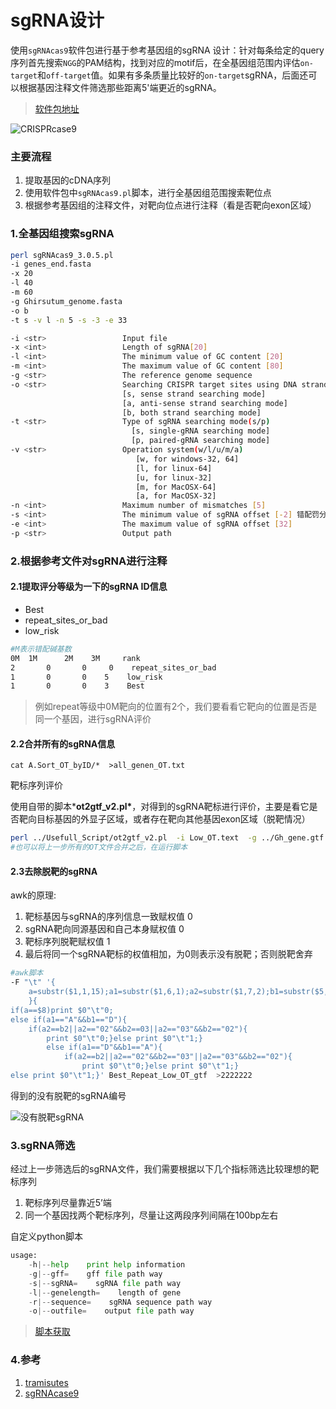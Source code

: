 # sgRNA设计

使用`sgRNAcas9`软件包进行基于参考基因组的sgRNA 设计：针对每条给定的query 序列首先搜索`NGG`的PAM结构，找到对应的motif后，在全基因组范围内评估`on-target`和`off-target`值。如果有多条质量比较好的`on-target`sgRNA，后面还可以根据基因注释文件筛选那些距离5'端更近的sgRNA。

>  [软件包地址](http://www.biootools.com/software.html#tab1)

<!--more-->

![CRISPRcase9](https://s1.ax1x.com/2020/04/16/JEVP3T.png)



### 主要流程

1. 提取基因的cDNA序列
2. 使用软件包中`sgRNAcas9.pl`脚本，进行全基因组范围搜索靶位点
3. 根据参考基因组的注释文件，对靶向位点进行注释（看是否靶向exon区域）



### 1.全基因组搜索sgRNA

```bash
perl sgRNAcas9_3.0.5.pl 
-i genes_end.fasta 
-x 20 
-l 40 
-m 60 
-g Ghirsutum_genome.fasta 
-o b 
-t s -v l -n 5 -s -3 -e 33 
```

```bash
-i <str>                 Input file
-x <int>                 Length of sgRNA[20]
-l <int>                 The minimum value of GC content [20]
-m <int>                 The maximum value of GC content [80]
-g <str>                 The reference genome sequence
-o <str>                 Searching CRISPR target sites using DNA strands based option(s/a/b)
                         [s, sense strand searching mode]
                         [a, anti-sense strand searching mode]
                         [b, both strand searching mode]
-t <str>                 Type of sgRNA searching mode(s/p)
                           [s, single-gRNA searching mode]
                           [p, paired-gRNA searching mode]
-v <str>                 Operation system(w/l/u/m/a)
                            [w, for windows-32, 64]
                            [l, for linux-64]
                            [u, for linux-32]
                            [m, for MacOSX-64]
                            [a, for MacOSX-32]
-n <int>                 Maximum number of mismatches [5]
-s <int>                 The minimum value of sgRNA offset [-2] 错配罚分
-e <int>                 The maximum value of sgRNA offset [32]
-p <str>                 Output path 
```

### 2.根据参考文件对sgRNA进行注释

#### 2.1提取评分等级为一下的sgRNA ID信息

+  Best 
+  repeat_sites_or_bad 
+  low_risk 

```bash
#M表示错配碱基数
0M	1M      2M    3M     rank 
2       0       0     0    repeat_sites_or_bad
1       0       0    5    low_risk
1       0       0    3    Best 
```

>  例如repeat等级中0M靶向的位置有2个，我们要看看它靶向的位置是否是同一个基因，进行sgRNA评价 

#### 2.2合并所有的sgRNA信息

` cat A.Sort_OT_byID/*  >all_genen_OT.txt `

靶标序列评价

 使用自带的脚本***ot2gtf_v2.pl\***，对得到的sgRNA靶标进行评价，主要是看它是否靶向目标基因的外显子区域，或者存在靶向其他基因exon区域（脱靶情况）

```bash
perl ../Usefull_Script/ot2gtf_v2.pl  -i Low_OT.text  -g ../Gh_gene.gtf  -o Low_OT_gtf_out.text
#也可以将上一步所有的OT文件合并之后，在运行脚本
```

#### 2.3去除脱靶的sgRNA

awk的原理:

1. 靶标基因与sgRNA的序列信息一致赋权值 0
2. sgRNA靶向同源基因和自己本身赋权值 0
3. 靶标序列脱靶赋权值 1
4. 最后将同一个sgRNA靶标的权值相加，为0则表示没有脱靶；否则脱靶舍弃

```bash
#awk脚本
-F "\t" '{
    a=substr($1,1,15);a1=substr($1,6,1);a2=substr($1,7,2);b1=substr($5,6,1);b2=substr($5,7,2)
    }{
if(a==$8)print $0"\t"0;
else if(a1=="A"&&b1=="D"){
    if(a2==b2||a2=="02"&&b2==03||a2=="03"&&b2=="02"){
        print $0"\t"0;}else print $0"\t"1;}
        else if(a1=="D"&&b1=="A"){
            if(a2==b2||a2=="02"&&b2=="03"||a2=="03"&&b2=="02"){
                print $0"\t"0;}else print $0"\t"1;}
else print $0"\t"1;}' Best_Repeat_Low_OT_gtf  >2222222
```

得到的没有脱靶的sgRNA编号

![没有脱靶sgRNA](https://zpliu1126.github.io/Blog/img/sgRNAcase/otsgRNAcase.png)



### 3.sgRNA筛选

经过上一步筛选后的sgRNA文件，我们需要根据以下几个指标筛选比较理想的靶标序列

1. 靶标序列尽量靠近5’端
2. 同一个基因找两个靶标序列，尽量让这两段序列间隔在100bp左右

自定义python脚本

```python
usage:
    -h|--help    print help information
    -g|--gff=    gff file path way
    -s|--sgRNA=    sgRNA file path way
    -l|--genelength=    length of gene
    -r|--sequence=    sgRNA sequence path way
    -o|--outfile=    output file path way
```

> [脚本获取](https://github.com/zpliu1126/Bioinformatic/blob/33379dd39a948ff6e463a9c9f31ca5fb837ac998/sgRNAcas9/comparisonsgRNA.py)



### 4.参考

1. [tramisutes](https://tiramisutes.github.io/2017/01/13/CRISPR-Designer.html)
2. [sgRNAcase9](http://www.biootools.com/software.html#tab1)